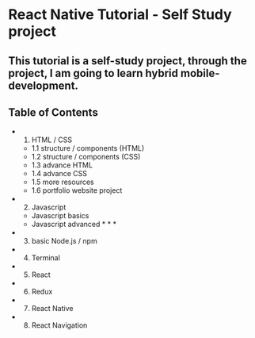 # React Native Tutorial - Self Study project


## This tutorial is a self-study project, through the project, I am going to learn hybrid mobile-development.

## Table of Contents
* 1. HTML / CSS 
    * 1.1 structure / components (HTML)
    * 1.2 structure / components (CSS)
    * 1.3 advance HTML 
    * 1.4 advance CSS
    * 1.5 more resources
    * 1.6 portfolio website project
* 2. Javascript
    * Javascript basics
    * Javascript advanced
        * 
        * 
        *
* 3. basic Node.js / npm 
* 4. Terminal
* 5. React 
* 6. Redux
* 7. React Native
* 8. React Navigation

